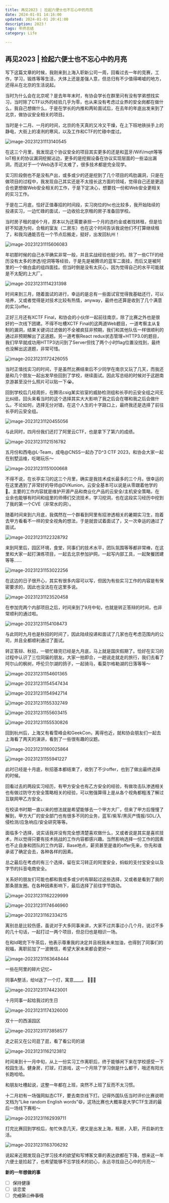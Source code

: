 ```yaml
---
title: 再见2023 | 捡起六便士也不忘心中的月亮
date: 2024-01-01 14:16:00
updated: 2024-01-01 20:41:00
description: 2023！
tags: 年终总结
category: Life

---
```


## 再见2023 | 捡起六便士也不忘心中的月亮

写下这篇文章的时候，我刚来到上海入职新公司一周，回看过去一年的竞赛，工作，学习，锻炼等等生活，大体上还是差强人意，但总归有不少值得唏嘘的地方，还得从在北京的生活说起。

当时为什么会在北京呢？是去年年末时，有协会学长在群里问有没有学弟想找实习，当时除了CTF以外的经验几乎为零，也从来没有考虑过业界的安全岗都在做什么，我自己想做什么，于是在学长的内推和两轮面试后，在去年的年底出发来到了北京，做协议安全相关的项目。

当时是十二月、一月的时间，北京的冬天真的又冷又干燥，在上下班地铁扶手上的静电，大街上的凌冽的寒风，以及工作和CTF的忙碌中度过。

![image-20231231113140545](https://ek1ng-typora.oss-cn-hangzhou.aliyuncs.com/img/image-20231231113140545.png)

在这三个月里，我发现这个协议安全的项目其实更多的还是和蓝牙/Wifi/mqtt等等IoT相关的协议漏洞挖掘沾边，更多的是挖掘设备在协议实现层面的一些溢出漏洞，而这对于一个Web选手可太难了，很多技术都是完全现学。

实习阶段倒也不是没有产出，或多或少的还是挖到了几个项目的鸡肋漏洞，只是在做项目的过程中，我发现自己其实还是不太擅长这方面的领域，觉得自己还是更适合也更想做Web安全相关的工作，于是下定决心，想要找一份和Web安全更相关的实习工作。

于是在二月底，恰好正值春招的时间段，实习岗位的hc也比较多，我开始陆续的投递实习，一边忙碌的面试，一边收拾北京租的房子准备回学校。

当时房子租的是6个月，原本以为还需要承担一个月的违约金或者找转租，但是恰好不知道为何，合租的室友（二房东）也在这个时间告诉我说他们不打算继续租了，和我沟通能否在一个节点后搬走，挺好，出发回杭州！

![image-20231231115606083](https://ek1ng-typora.oss-cn-hangzhou.aliyuncs.com/img/image-20231231115606083.png)

年初那时候的自己水平确实非常一般，并且实战经验也挺少的。除了一些CTF的经历没有太多的渗透/挖洞等等经验，于是先是被腾讯的蓝军二面挂，而后又是被阿里的一个做白盒的组四面挂。但当时倒是没有太灰心，因为觉得自己的水平可能就是不太配的上大厂。

![image-20231231114231398](https://ek1ng-typora.oss-cn-hangzhou.aliyuncs.com/img/image-20231231114231398.png)

时间来到三月，随着面试的进行，幸运的是总有一些面试官觉得我基础还行，可以培养，又或者觉得是对技术比较有热情，anyway，最终也还算是收到了几个满意的实习offer。

正好三月还有XCTF Final，和协会的小伙伴一起前往南京，除了比赛之外也是很好的一次线下团建。不得不吐槽XCTF Final的这两道Web题目，一道考察主从复制的漏洞，结果关键词过滤做的不全被疯狂非预期，我们和其他队伍一样很顺利的通过非预期解出了这道题。另一道考察React redux状态管理+HTTP3.0的题目，我们早早就成功用HTTP3访问到了Server但找了两个小时flag位置没找到，最终也没解出这道题，非常可惜。

![image-20231231172426055](https://ek1ng-typora.oss-cn-hangzhou.aliyuncs.com/img/image-20231231172426055.png)

当时正值找实习的时间，于是虽然比赛结束后不少同学在南京又玩了几天，而我还是和几个朋友一起出发早些回到了学校，继续面试。因此写总结的时候对于这趟南京游甚至没什么照片可以贴一下😭。

回到学校后几经周折，在腾讯csig某实验室的威胁检测组和长亭的云安全组之间无比纠结，回头来看当时的这个选择其实大大影响了我之后会在哪和我之后会做什么。不论如何，选择无分对错，在这个人生的十字路口上，最终我还是选择了前往长亭的云安全组。

![image-20231231120455056](https://ek1ng-typora.oss-cn-hangzhou.aliyuncs.com/img/image-20231231120455056.png)

与此同时，四月份我们还打了阿里云CTF，也是拿下了第六的成绩。

![image-20231231121516782](https://ek1ng-typora.oss-cn-hangzhou.aliyuncs.com/img/image-20231231121516782.png)

五月份和西电@L-Team，成电@CNSS一起办了D^3 CTF 2023，和协会大家一起在别墅运维，吃喝玩乐～

![image-20231231151000668](https://ek1ng-typora.oss-cn-hangzhou.aliyuncs.com/img/image-20231231151000668.png)

不得不说，在长亭实习的这三个月里，确实是我技术成长最多的三个月。很幸运的在这里遇到了非常好的导师@DVKunion，云安全基本可以说是从零跟着他学的🫡。主要的工作内容就是维护开源产品和商业化产品的云安全/主机安全策略，在业余也能够有时间和组里的师傅们交流技术，学习挖洞，也在这段实习经历中挖到了我的第一个CVE（非常水的洞）。

随着时间来到六月底，我偶然在一个群看到阿里有招渗透相关的暑期实习生，抱着去甲方看看不一样的安全视角的想法，于是就尝试着面试了，又一次幸运的通过了面试。

![image-20231231122328792](https://ek1ng-typora.oss-cn-hangzhou.aliyuncs.com/img/image-20231231122328792.png)

来到阿里后，园区环境，食堂，同事们的技术水平，团队氛围等等都非常棒，在这里和大家一起打演练项目，一起去北京参加护网，一起写内部工具，一起聚餐团建等等......

![image-20231231153022256](https://ek1ng-typora.oss-cn-hangzhou.aliyuncs.com/img/image-20231231153022256.png)

在这边的日子很开心，其实有很多内容可以写，但因为有些实习工作的内容是有保密要求的，因此也没法在在这里多说。

![image-20231231123520458](https://ek1ng-typora.oss-cn-hangzhou.aliyuncs.com/img/image-20231231123520458.png)

在参加完两个内部项目之后，时间来到了9月中旬，也就是转正答辩的时间，也非常顺利的通过啦。

![image-20231231154108473](https://ek1ng-typora.oss-cn-hangzhou.aliyuncs.com/img/image-20231231154108473.png)

与此同时九月也是秋招的时间了，因此陆续投递和面试了几家也在考虑范围内的公司，并且全都顺利通过了面试。

转正答辩、秋招，一顿忙碌完已经是九月底，马上就是国庆假期了。恰好在实习的过程中认识了三位同届的朋友。大家一拍即合，一趟说走就走的旅行，我们去看了阿尔山的枫树，呼伦贝尔湖的鸽子，一起骑马，看莫尔格勒湖的日落等等～

![image-20231231154601365](https://ek1ng-typora.oss-cn-hangzhou.aliyuncs.com/img/image-20231231154601365.png)

![image-20231231154547434](https://ek1ng-typora.oss-cn-hangzhou.aliyuncs.com/img/image-20231231154547434.png)

![image-20231231154942714](https://ek1ng-typora.oss-cn-hangzhou.aliyuncs.com/img/image-20231231154942714.png)

![image-20231231155332749](https://ek1ng-typora.oss-cn-hangzhou.aliyuncs.com/img/image-20231231155332749.png)

![image-20231231155603415](https://ek1ng-typora.oss-cn-hangzhou.aliyuncs.com/img/image-20231231155603415.png)

![image-20231231155530826](https://ek1ng-typora.oss-cn-hangzhou.aliyuncs.com/img/image-20231231155530826.png)

回到杭州后，上海又有看雪峰会和GeekCon，离得也近，就和协会朋友们一起去上海看了两天的演讲，看到了一些很有趣的议题。

![image-20231231160025864](https://ek1ng-typora.oss-cn-hangzhou.aliyuncs.com/img/image-20231231160025864.png)

![image-20231231155941227](https://ek1ng-typora.oss-cn-hangzhou.aliyuncs.com/img/image-20231231155941227.png)

此时已经是十月底，秋招基本都结束了，收到了不少offer，也到了做出最终选择的时候。

回看过去的两段实习经历，有甲方安全也有乙方安全的经验，有做攻击队渗透相关也有做过防守方安全策略相关的经验，可以勉强算得上是从各个视角都粗浅了解过互联网甲乙方安全。

在校读书时期一直以来的想法就是希望能够去一个甲方大厂，但来了甲方后慢慢了解到，甲方大厂的安全部门也有很多不同的业务，蓝军/紫军/黑灰产情报/SDL/入侵检测/应急响应/安全研究等等。

面临多个选择，说实话我并没有完全想清楚喜欢做什么，又或者说是其实是喜欢技术，所以觉得只要有技术挑战的工作内容都感兴趣。当然影响选择一份工作的因素也不止自身和团队的工作内容，Base地点，薪资甚至是谁的offer先来，你先和谁承诺了确定会去，各种各样的因素。

总之最后在考虑的有三个选择，留在实习转正的阿里安全，蚂蚁的支付宝安全以及字节的抖音电商安全。

关系好的朋友们可能也都和我或多或少的有聊起过这些选择，又或者是看到了我的那条朋友圈。在各种因素影响下，最后选择了前往字节跳动。

![image-20231231162229999](https://ek1ng-typora.oss-cn-hangzhou.aliyuncs.com/img/image-20231231162229999.png)

![image-20231231174646960](https://ek1ng-typora.oss-cn-hangzhou.aliyuncs.com/img/image-20231231174646960.png)

![image-20231231162334215](https://ek1ng-typora.oss-cn-hangzhou.aliyuncs.com/img/image-20231231162334215.png)

离别总是比较伤感，虽说对于大多同事来讲，大家不过共事过小几个月，说过不多的几十句话，一起打过一两个项目，但总归也是相识一场。

在和ld喝完下午茶后，他表示尊重我的决定并且祝我未来加油，也得到了同事们的祝福，离职前加了一波微信，希望大家未来都会更好～

![image-20231231163648444](https://ek1ng-typora.oss-cn-hangzhou.aliyuncs.com/img/image-20231231163648444.png)

一些在阿里的碎片记忆~

同事A整活，给ld送了一个灯，寓意____。 🤣🤣🤣

![image-20231231174423001](https://ek1ng-typora.oss-cn-hangzhou.aliyuncs.com/img/image-20231231174423001.png)

十月同事一起给我过的生日

![image-20231231174326000](https://ek1ng-typora.oss-cn-hangzhou.aliyuncs.com/img/image-20231231174326000.png)

双十一的西溪园区

![image-20231231173858577](https://ek1ng-typora.oss-cn-hangzhou.aliyuncs.com/img/image-20231231173858577.png)

走之前又在公司逛了逛，看了看公司的湖

![image-20231231162123812](https://ek1ng-typora.oss-cn-hangzhou.aliyuncs.com/img/image-20231231162123812.png)

时间来到十一月中旬，从上一份实习工作离职后，终于能够闲下来在学校感受一下校园生活。健身房，打球，打游戏，这一个月除了学习倒是什么都干，哦还有阳光长跑哈哈。

和朋友吐槽起说，这整一年都在上班，突然不上班了反而不太习惯。

十二月初有一场强网拟态CTF，要去南京线下打。记得外国队伍当时评价比赛说明文档为“Like random English words”😄，这场比赛也大概率是大学CTF生涯的最后一场线下赛啦～

![image-20231231162939711](https://ek1ng-typora.oss-cn-hangzhou.aliyuncs.com/img/image-20231231162939711.png)

打完比赛回到学校后，匆忙休息几天，便又是出发上海，租房，入职，开启新的生活。

![image-20231231163706292](https://ek1ng-typora.oss-cn-hangzhou.aliyuncs.com/img/image-20231231163706292.png)

说起来近期发现自己学习技术的欲望和写博客文章的表达欲都在下降，想来这一年六便士是捡起了，也希望能够不忘学技术的初心，永远寻找自己心中的月亮～

**新的一年想做的事**

- [ ] 保持健康
- [ ] 谈恋爱
- [ ] ~~完成第二件事情~~
